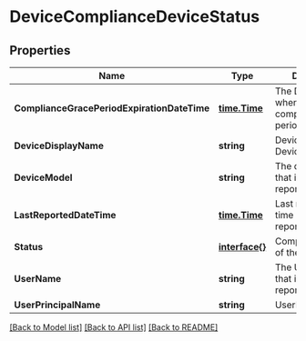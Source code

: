 # DeviceComplianceDeviceStatus

## Properties

Name | Type | Description | Notes
------------ | ------------- | ------------- | -------------
**ComplianceGracePeriodExpirationDateTime** | [**time.Time**](time.Time.md) | The DateTime when device compliance grace period expires | [optional] 
**DeviceDisplayName** | **string** | Device name of the DevicePolicyStatus. | [optional] 
**DeviceModel** | **string** | The device model that is being reported | [optional] 
**LastReportedDateTime** | [**time.Time**](time.Time.md) | Last modified date time of the policy report. | [optional] 
**Status** | [**interface{}**](.md) | Compliance status of the policy report. | [optional] 
**UserName** | **string** | The User Name that is being reported | [optional] 
**UserPrincipalName** | **string** | UserPrincipalName. | [optional] 

[[Back to Model list]](../README.md#documentation-for-models) [[Back to API list]](../README.md#documentation-for-api-endpoints) [[Back to README]](../README.md)


